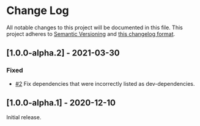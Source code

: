 # Change Log

All notable changes to this project will be documented in this file.
This project adheres to [Semantic Versioning](http://semver.org/) and
[this changelog format](http://keepachangelog.com/).

## [1.0.0-alpha.2] - 2021-03-30

### Fixed

- [#2](https://github.com/cloudcreativity/ember-quill/issues/2) Fix dependencies
  that were incorrectly listed as dev-dependencies.

## [1.0.0-alpha.1] - 2020-12-10

Initial release.
